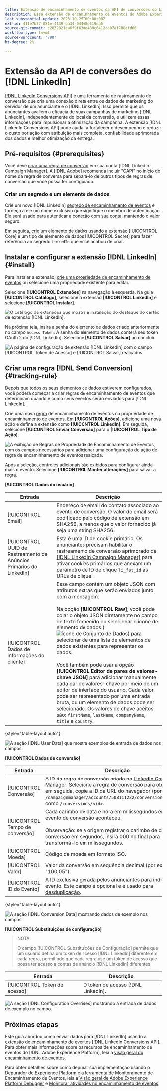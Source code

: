 ```yaml
---
title: Extensão de encaminhamento de eventos da API de conversões do Linkedin
description: Essa extensão de encaminhamento de eventos do Adobe Experience Platform permite medir o desempenho da sua campanha de marketing do Linkedin.
last-substantial-update: 2023-10-25T00:00:00Z
exl-id: 411e7b77-081e-4139-ba34-04468e519ea5
source-git-commit: c2832821ea6f9f630e480c6412ca07af788efd66
workflow-type: tm+mt
source-wordcount: '790'
ht-degree: 2%

---
```


# Extensão da API de conversões do [!DNL LinkedIn]

[[!DNL LinkedIn Conversions API]](https://learn.microsoft.com/en-us/linkedin/marketing/integrations/ads-reporting/conversions-api) é uma ferramenta de rastreamento de conversão que cria uma conexão direta entre os dados de marketing do servidor de um anunciante e o [!DNL LinkedIn]. Isso permite que os anunciantes avaliem a eficácia de suas campanhas de marketing [!DNL LinkedIn], independentemente do local da conversão, e utilizem essas informações para impulsionar a otimização da campanha. A extensão [!DNL LinkedIn Conversions API] pode ajudar a fortalecer o desempenho e reduzir o custo por ação com atribuição mais completa, confiabilidade aprimorada dos dados e melhor otimização da entrega.

## Pré-requisitos {#prerequisites}

Você deve [criar uma regra de conversão](https://www.linkedin.com/help/lms/answer/a1657171) em sua conta [!DNL LinkedIn Campaign Manager]. A [!DNL Adobe] recomenda incluir &quot;CAPI&quot; no início do nome da regra de conversa para separá-lo de outros tipos de regras de conversão que você possa ter configurado.

### Criar um segredo e um elemento de dados

Crie um novo [!DNL LinkedIn] [segredo de encaminhamento de eventos](../../../ui/event-forwarding/secrets.md) e forneça a ele um nome exclusivo que signifique o membro de autenticação. Ele será usado para autenticar a conexão com sua conta, mantendo o valor seguro.

Em seguida, [crie um elemento de dados](../../../ui/managing-resources/data-elements.md#create-a-data-element) usando a extensão [!UICONTROL Core] e um tipo de elemento de dados [!UICONTROL Secret] para fazer referência ao segredo `LinkedIn` que você acabou de criar.

## Instalar e configurar a extensão [!DNL LinkedIn] {#install}

Para instalar a extensão, [crie uma propriedade de encaminhamento de eventos](../../../ui/event-forwarding/overview.md#properties) ou selecione uma propriedade existente para editar.

Selecione **[!UICONTROL Extensões]** na navegação à esquerda. Na guia **[!UICONTROL Catálogo]**, selecione a extensão **[!UICONTROL LinkedIn]** e selecione **[!UICONTROL Instalar]**.

![O catálogo de extensões que mostra a instalação do destaque do cartão de extensão [!DNL LinkedIn].](../../../images/extensions/server/linkedin/install-extension.png)

Na próxima tela, insira a senha do elemento de dados criado anteriormente no campo `Access Token`. A senha do elemento de dados conterá seu token OAuth 2 do [!DNL LinkedIn]. Selecione **[!UICONTROL Salvar]** ao concluir.

![A página de configuração de extensão [!DNL LinkedIn] com o campo [!UICONTROL Token de Acesso] e [!UICONTROL Salvar] realçados.](../../../images/extensions/server/linkedin/configure-extension.png)

## Criar uma regra [!DNL Send Conversion] {#tracking-rule}

Depois que todos os seus elementos de dados estiverem configurados, você poderá começar a criar regras de encaminhamento de eventos que determinam quando e como seus eventos serão enviados para [!DNL LinkedIn].

Crie uma nova [regra](../../../ui/managing-resources/rules.md) de encaminhamento de eventos na propriedade de encaminhamento de eventos. Em **[!UICONTROL Ações]**, adicione uma nova ação e defina a extensão como **[!UICONTROL LinkedIn]**. Em seguida, selecione **[!UICONTROL Enviar Conversão]** para o **[!UICONTROL Tipo de Ação]**.

![A exibição de Regras de Propriedade de Encaminhamento de Eventos, com os campos necessários para adicionar uma configuração de ação de regra de encaminhamento de eventos realçada.](../../../images/extensions/server/linkedin/linkedin-event-action.png)

Após a seleção, controles adicionais são exibidos para configurar ainda mais o evento. Selecione **[!UICONTROL Manter alterações]** para salvar a regra.

**[!UICONTROL Dados do usuário]**

| Entrada | Descrição |
| --- | --- |
| [!UICONTROL Email] | Endereço de email do contato associado ao evento de conversão. O valor do email será codificado pelo código de extensão em SHA256, a menos que o valor fornecido já seja uma string SHA256. |
| [!UICONTROL UUID de Rastreamento de Anúncios Primários do LinkedIn] | Esta é uma ID de cookie primário. Os anunciantes precisam habilitar o rastreamento de conversão aprimorado de [[!DNL LinkedIn Campaign Manager]](https://www.linkedin.com/help/lms/answer/a423304/enable-first-party-cookies-on-a-linkedin-insight-tag) para ativar cookies primários que anexam um parâmetro de ID de clique `li_fat_id` às URLs de clique. |
| [!UICONTROL Dados de informações do cliente] | Esse campo contém um objeto JSON com atributos extras que serão enviados junto com a mensagem.<br><br>Na opção **[!UICONTROL Raw]**, você pode colar o objeto JSON diretamente no campo de texto fornecido ou selecionar o ícone de elemento de dados (![ícone de Conjunto de Dados](/help/images/icons/database.png)) para selecionar de uma lista de elementos de dados existentes para representar os dados.<br><br>Você também pode usar a opção **[!UICONTROL Editor de pares de valores-chave JSON]** para adicionar manualmente cada par de valores-chave por meio de um editor de interface do usuário. Cada valor pode ser representado por uma entrada bruta, ou um elemento de dados pode ser selecionado. Os valores de chave aceitos são: `firstName`, `lastName`, `companyName`, `title` e `country`. |

{style="table-layout:auto"}

![A seção [!DNL User Data] que mostra exemplos de entrada de dados nos campos.](../../../images/extensions/server/linkedin/configure-extension-user-data.png)

**[!UICONTROL Dados de conversão]**

| Entrada | Descrição |
| --- | --- |
| [!UICONTROL Conversão] | A ID da regra de conversão criada no [LinkedIn Campaign Manager](https://www.linkedin.com/help/lms/answer/a1657171). Selecione a regra de conversão para obter a ID e, em seguida, copie a ID da URL do navegador (por exemplo, `/campaignmanager/accounts/508111232/conversions/15588877`) como `/conversions/<id>`. |
| [!UICONTROL Tempo de conversão] | Cada carimbo de data e hora em milissegundos em que o evento de conversão aconteceu. <br><br> Observação: se a origem registrar o carimbo de data/hora de conversão em segundos, insira 000 no final para transformá-lo em milissegundos. |
| [!UICONTROL Moeda] | Código de moeda em formato ISO. |
| [!UICONTROL Valor] | Valor da conversão em sequência decimal (por exemplo, &quot;100,05&quot;). |
| [!UICONTROL ID do Evento] | A ID exclusiva gerada pelos anunciantes para indicar cada evento. Este campo é opcional e é usado para [desduplicação](https://learn.microsoft.com/en-us/linkedin/marketing/conversions/deduplication?view=li-lms-2024-02). |

{style="table-layout:auto"}

![A seção [!DNL Conversion Data] mostrando dados de exemplo nos campos.](../../../images/extensions/server/linkedin/configure-extension-conversions-data.png)

**[!UICONTROL Substituições de configuração]**

>NOTA
>
>O campo [!UICONTROL Substituições de Configuração] permite que um usuário defina um token de acesso [!DNL LinkedIn] diferente em cada regra, permitindo que cada regra use um token de acesso que possa ter acesso a contas de anúncio [!DNL LinkedIn] diferentes.

| Entrada | Descrição |
| --- | --- |
| [!UICONTROL Token de acesso] | O token de acesso [!DNL LinkedIn]. |

![A seção [!DNL Configuration Overrides] mostrando a entrada de dados de exemplo no campo.](../../../images/extensions/server/linkedin/configure-extension-configuration-override.png)

## Próximas etapas

Este guia abordou como enviar dados para [!DNL LinkedIn] usando a extensão de encaminhamento de eventos [!DNL LinkedIn Conversions API]. Para obter mais informações sobre os recursos de encaminhamento de eventos do [!DNL Adobe Experience Platform], leia a [visão geral do encaminhamento de eventos](../../../ui/event-forwarding/overview.md).

Para obter detalhes sobre como depurar sua implementação usando o Depurador de Experience Platform e a ferramenta de Monitoramento de Encaminhamento de Eventos, leia a [Visão geral de Adobe Experience Platform Debugger](../../../../debugger/home.md) e [Monitorar atividades no encaminhamento de eventos](../../../ui/event-forwarding/monitoring.md).

